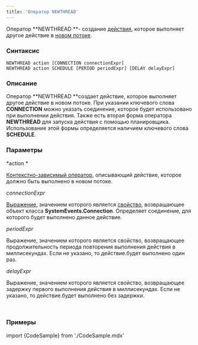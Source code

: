 ```yaml
---
title: 'Оператор NEWTHREAD'
---
```


Оператор **NEWTHREAD **- создание [действия](Actions.md), которое выполняет другое действие в [новом потоке](New_threads_NEWTHREAD_NEWEXECUTOR_.md).

### Синтаксис

    NEWTHREAD action [CONNECTION connectionExpr]
    NEWTHREAD action SCHEDULE [PERIOD periodExpr] [DELAY delayExpr]

### Описание

Оператор **NEWTHREAD **создает действие, которое выполняет другое действие в новом потоке. При указании ключевого слова **CONNECTION** можно указать соединение, которое будет использовано при выполнении действия. Также есть вторая форма оператора **NEWTHREAD** для запуска действия с помощью планировщика. Использование этой формы определяется наличием ключевого слова **SCHEDULE**.  

### Параметры

*action *

[Контекстно-зависимый оператор](Action_operator.md#contextdependent), описывающий действие, которое должно быть выполнено в новом потоке.

*connectionExpr*

[Выражение](Expression.md), значением которого является [свойство](Properties.md), возвращающее объект класса **SystemEvents.Connection**. Определяет соединение, для которого будет выполнено данное действие.  

*periodExpr*

Выражение, значением которого является свойство, возвращающее продолжительность периода повторения выполнения действия в миллисекундах. Если не указано, то действие.будет выполнено один раз.

*delayExpr*

Выражение, значением которого является свойство, возвращающее задержку первого выполнения действия в миллисекундах. Если не указано, то действие.будет выполнено без задержки.

 

### Примеры


import {CodeSample} from './CodeSample.mdx'

<CodeSample url="https://ru-documentation.lsfusion.org/sample?file=ActionSample&block=newthread"/>

  
